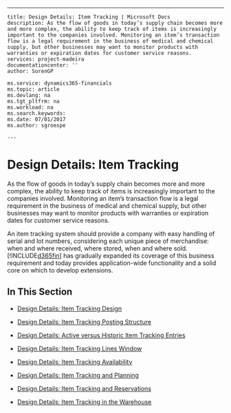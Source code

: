 ---
    title: Design Details: Item Tracking | Microsoft Docs
    description: As the flow of goods in today’s supply chain becomes more and more complex, the ability to keep track of items is increasingly important to the companies involved. Monitoring an item’s transaction flow is a legal requirement in the business of medical and chemical supply, but other businesses may want to monitor products with warranties or expiration dates for customer service reasons.
    services: project-madeira
    documentationcenter: ''
    author: SorenGP

    ms.service: dynamics365-financials
    ms.topic: article
    ms.devlang: na
    ms.tgt_pltfrm: na
    ms.workload: na
    ms.search.keywords:
    ms.date: 07/01/2017
    ms.author: sgroespe

    ---
# Design Details: Item Tracking
As the flow of goods in today’s supply chain becomes more and more complex, the ability to keep track of items is increasingly important to the companies involved. Monitoring an item’s transaction flow is a legal requirement in the business of medical and chemical supply, but other businesses may want to monitor products with warranties or expiration dates for customer service reasons.  

 An item tracking system should provide a company with easy handling of serial and lot numbers, considering each unique piece of merchandise: when and where received, where stored, when and where sold. [!INCLUDE[d365fin](includes/d365fin_md.md)] has gradually expanded its coverage of this business requirement and today provides application-wide functionality and a solid core on which to develop extensions.  

## In This Section  

-   [Design Details: Item Tracking Design](design-details-item-tracking-design.md)  

-   [Design Details: Item Tracking Posting Structure](design-details-item-tracking-posting-structure.md)  

-   [Design Details: Active versus Historic Item Tracking Entries](design-details-active-versus-historic-item-tracking-entries.md)  

-   [Design Details: Item Tracking Lines Window](design-details-item-tracking-lines-window.md)  

-   [Design Details: Item Tracking Availability](design-details-item-tracking-availability.md)  

-   [Design Details: Item Tracking and Planning](design-details-item-tracking-and-planning.md)  

-   [Design Details: Item Tracking and Reservations](design-details-item-tracking-and-reservations.md)  

-   [Design Details: Item Tracking in the Warehouse](design-details-item-tracking-in-the-warehouse.md)
